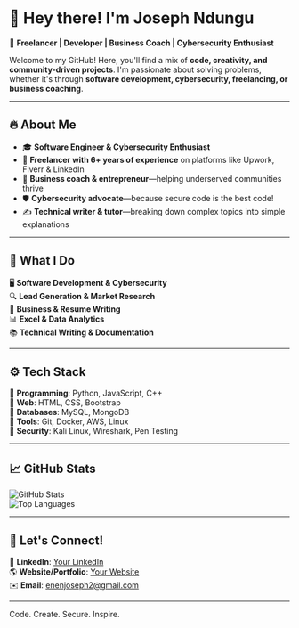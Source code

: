 # 👋 Hey there! I'm Joseph Ndungu 
🚀 **Freelancer | Developer | Business Coach | Cybersecurity Enthusiast**  

Welcome to my GitHub! Here, you'll find a mix of **code, creativity, and community-driven projects**. I'm passionate about solving problems, whether it's through **software development, cybersecurity, freelancing, or business coaching**.  

---

## 🔥 About Me  
- 🎓 **Software Engineer & Cybersecurity Enthusiast**  
- 💼 **Freelancer with 6+ years of experience** on platforms like Upwork, Fiverr & LinkedIn  
- 🎯 **Business coach & entrepreneur**—helping underserved communities thrive  
- 🛡️ **Cybersecurity advocate**—because secure code is the best code!  
- ✍️ **Technical writer & tutor**—breaking down complex topics into simple explanations  

---

## 🚀 What I Do  
🖥️ **Software Development & Cybersecurity**  
🔍 **Lead Generation & Market Research**  
📑 **Business & Resume Writing**  
📊 **Excel & Data Analytics**  
📚 **Technical Writing & Documentation**  

---

## ⚙️ Tech Stack  
🔹 **Programming**: Python, JavaScript, C++  
🔹 **Web**: HTML, CSS, Bootstrap  
🔹 **Databases**: MySQL, MongoDB  
🔹 **Tools**: Git, Docker, AWS, Linux  
🔹 **Security**: Kali Linux, Wireshark, Pen Testing  

---

## 📈 GitHub Stats  
![GitHub Stats](https://github-readme-stats.vercel.app/api?username=FrancisMurayaDev&show_icons=true&theme=radical)  
![Top Languages](https://github-readme-stats.vercel.app/api/top-langs/?username=JoeEnen&layout=compact&theme=radical)  

---

## 💬 Let's Connect!  
💼 **LinkedIn**: [Your LinkedIn](https://www.linkedin.com/in/swiftjoe254/)  
🌎 **Website/Portfolio**: [Your Website](https://yourportfolio.com)  
✉️ **Email**:  enenjoseph2@gmail.com  

---

Code. Create. Secure. Inspire. 
